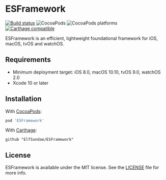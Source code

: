 # ESFramework

[![Build status](https://github.com/ElfSundae/ESFramework/workflows/Build/badge.svg)](https://github.com/ElfSundae/ESFramework/actions?query=workflow%3ABuild)
![CocoaPods](https://img.shields.io/cocoapods/v/ESFramework)
![CocoaPods platforms](https://img.shields.io/cocoapods/p/ESFramework)
[![Carthage compatible](https://img.shields.io/badge/Carthage-compatible-4BC51D.svg?style=flat)](https://github.com/Carthage/Carthage)

ESFramework is an efficient, lightweight foundational framework for iOS, macOS, tvOS and watchOS.

## Requirements

- Minimum deployment target: iOS 8.0, macOS 10.10, tvOS 9.0, watchOS 2.0
- Xcode 10 or later

## Installation

With [CocoaPods](https://cocoapods.org):

```ruby
pod 'ESFramework'
```

With [Carthage](https://github.com/Carthage/Carthage):

```ogdl
github "ElfSundae/ESFramework"
```

## License

ESFramework is available under the MIT license. See the [LICENSE](LICENSE) file for more info.
